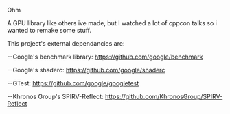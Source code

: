 Ohm

A GPU library like others ive made, but I watched a lot of cppcon talks so i wanted to remake some stuff.

This project's external dependancies are:

--Google's benchmark library: https://github.com/google/benchmark

--Google's shaderc: https://github.com/google/shaderc

--GTest: https://github.com/google/googletest

--Khronos Group's SPIRV-Reflect: https://github.com/KhronosGroup/SPIRV-Reflect

